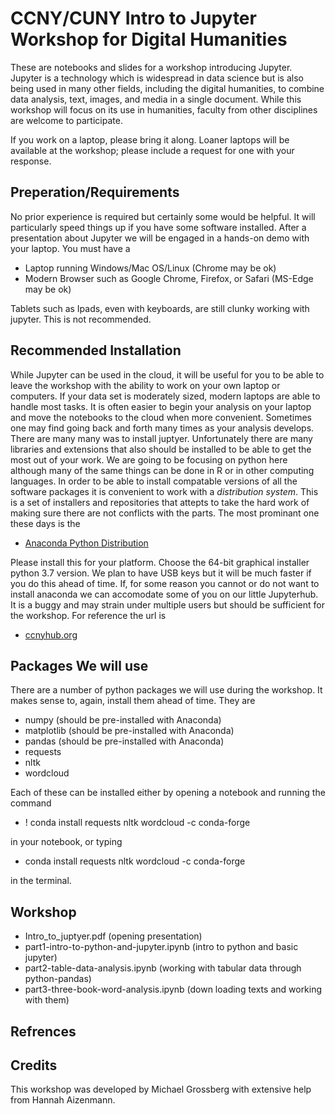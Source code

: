 
# CCNY/CUNY Intro to Jupyter Workshop for Digital Humanities

These are notebooks and slides for a workshop introducing Jupyter. Jupyter is a technology which is widespread in data science but is also being used in many other fields, including the digital humanities, to combine data analysis, text, images, and media in a single document. While this workshop will focus on its use in humanities, faculty from other disciplines are welcome to participate.

If you work on a laptop, please bring it along. Loaner laptops will be available at the workshop; please include a request for one with your response.

## Preperation/Requirements

No prior experience is required but certainly some would be helpful. It will particularly speed things up if you have some software installed. After a presentation about Jupyter we will be engaged in a hands-on demo with your laptop. You must have a

* Laptop running Windows/Mac OS/Linux (Chrome may be ok)
* Modern Browser such as Google Chrome, Firefox, or Safari (MS-Edge may be ok)

Tablets such as Ipads, even with keyboards, are still clunky working with jupyter. This is not recommended.

## Recommended Installation

While Jupyter can be used in the cloud, it will be useful for you to be able to leave the workshop with the ability to work on your own laptop or computers. If your data set is moderately sized, modern laptops are able to handle most tasks. It is often easier to begin your analysis on your laptop and move the notebooks to the cloud when more convenient. Sometimes one may find going back and forth many times as your analysis develops. There are many many was to install juptyer. Unfortunately there are many libraries and extensions that also should be installed to be able to get the most out of your work. We are going to be focusing on python here although many of the same things can be done in R or in other computing languages. In order to be able to install compatable versions of all the software packages it is convenient to work with a *distribution system*. This is a set of installers and repositories that attepts to take the hard work of making sure there are not conflicts with the parts. The most prominant one these days is the

* [Anaconda Python Distribution](https://www.anaconda.com/download/)

Please install this for your platform. Choose the 64-bit graphical installer python 3.7 version. We plan to have USB keys but it will be much faster if you do this ahead of time. If, for some reason you cannot or do not want to install anaconda we can accomodate some of you on our little Jupyterhub. It is a buggy and may strain under multiple users but should be sufficient for the workshop. For reference the url is

* [ccnyhub.org](ccnyhub.org)

## Packages We will use

There are a number of python packages we will use during the workshop. It makes sense to, again, install them ahead of time. They are

* numpy (should be pre-installed with Anaconda)
* matplotlib (should be pre-installed with Anaconda)
* pandas (should be pre-installed with Anaconda)
* requests
* nltk
* wordcloud

Each of these can be installed either by opening a notebook and running the command 

* ! conda install requests nltk wordcloud -c conda-forge

in your notebook, or typing

* conda install requests nltk wordcloud -c conda-forge

in the terminal.

## Workshop

* Intro_to_juptyer.pdf (opening presentation)
* part1-intro-to-python-and-jupyter.ipynb (intro to python and basic jupyter)
* part2-table-data-analysis.ipynb (working with tabular data through python-pandas)
* part3-three-book-word-analysis.ipynb (down loading texts and working with them)

## Refrences


## Credits

This workshop was developed by Michael Grossberg with extensive help from Hannah Aizenmann.


